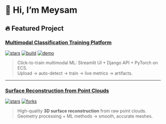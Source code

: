 # 👋 Hi, I’m Meysam  

## 🔥 Featured Project  
### **[Multimodal Classification Training Platform](https://github.com/meysam-safarzadeh/multimodal_demo)**

[![stars](https://img.shields.io/github/stars/meysam-safarzadeh/multimodal_demo?style=social)](https://github.com/meysam-safarzadeh/multimodal_demo/stargazers)
[![build](https://img.shields.io/github/actions/workflow/status/meysam-safarzadeh/multimodal_demo/ml-ci.yml?label=CI)](https://github.com/meysam-safarzadeh/multimodal_demo/actions)
[![demo](https://img.shields.io/badge/Live%20Demo-Open-blue)](https://meysam.ngrok.pro/)

> Click-to-train multimodal ML: Streamlit UI + Django API + PyTorch on ECS.  
> Upload → auto-detect → train → live metrics → artifacts.


---

### [Surface Reconstruction from Point Clouds](https://github.com/meysam-safarzadeh/surface_reconstruction_from_PointCloud)
[![stars](https://img.shields.io/github/stars/meysam-safarzadeh/surface_reconstruction_from_PointCloud?style=social)](https://github.com/meysam-safarzadeh/surface_reconstruction_from_PointCloud/stargazers)
[![forks](https://img.shields.io/github/forks/meysam-safarzadeh/surface_reconstruction_from_PointCloud?style=social)](https://github.com/meysam-safarzadeh/surface_reconstruction_from_PointCloud/network/members)

> High-quality **3D surface reconstruction** from raw point clouds.  
> Geometry processing + ML methods → smooth, accurate meshes.

